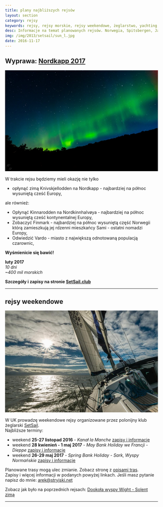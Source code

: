```yaml
---
title: plany najbliższych rejsów
layout: section
category: rejsy
keywords: rejsy, rejsy morskie, rejsy weekendowe, żeglarstwo, yachting, jachting, Norwegia, Spitsbergen, Jan Mayen
desc: Informacje na temat planowanych rejsów. Norwegia, Spitsbergen, Jan Mayen. Rejsy weekendowe w UK. 
img: /img/2013/setsail/sun_l.jpg
date: 2016-11-17
---
```


Wyprawa: [Nordkapp 2017](/nordkapp-2017)
-------------------------------------------

[![zorza](/img/2016/nordkapp/zorza.jpg)](https://www.meetup.com/SetSail-Polish-Sailing-Club/events/235416553/)

W trakcie rejsu będziemy mieli okazję nie tylko  

* opłynąć zimą Knivskjellodden na Nordkapp - najbardziej na północ wysuniętą cześć Europy,  

ale również:  

* Opłynąć Kinnarodden na Nordkinnhalvøya - najbardziej na północ wysuniętą cześć kontynentalnej Europy,  
* Zobaczyć Finmark - najbardziej na północ wysuniętą część Norwegii którą zamieszkują jej rdzenni mieszkańcy Sami - ostatni nomadzi Europy,  
* Odwiedzić Vardo - miasto z największą odnotowaną populacją czarownic, 
 
**Wyśmienicie się bawić!**

**luty 2017**   
*10 dni*  
*~400 mil morskich*  

**Szczegóły i zapisy na stronie [SetSail.club](https://www.meetup.com/SetSail-Polish-Sailing-Club/events/235416553/)**

----------------------------------------------------

rejsy weekendowe
-----------------

[![Solent](/img/2013/setsail/sun_l.jpg)](/solent-trasy/) 

W UK prowadzę weekendowe rejsy organizowane przez polonijny klub żeglarski [SetSail](http://setsail.org.uk).  
Najbliższe terminy:  

* weekend **25-27 listopad 2016** - *Kanał la Manche* [zapisy i informacje](http://SetSail.Club/events/231163198/)
* weekend **28 kwienień - 1 maj 2017** - *May Bank Holiday we Francji - Dieppe* [zapisy i informacje](http://SetSail.Club/events/235420048/)
* weekend **26-29 maj 2017** - *Spring Bank Holiday - Sark, Wyspy Normańskie* [zapisy i informacje](http://SetSail.Club/events/235420461/)

Planowane trasy mogą ulec zmianie. Zobacz stronę z [opisami tras](/solent-trasy).   
Zapisy i więcej informacji w podanych powyżej linkach. Jeśli masz pytanie napisz do mnie: [&#x61;&#114;&#101;&#x6b;&#64;&#x73;&#x74;&#x72;&#121;&#106;&#x73;&#107;&#x69;&#x2e;&#x6e;&#101;&#116;](http://stryjski.net/arek/email/)

Zobacz jak było na poprzednich rejsach: [Dookoła wyspy Wight - Solent zimą](/dookola-wight-solent-zima/)

----------------------------------------------------







